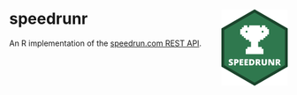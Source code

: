 # speedrunr <img src="man/figures/logo.png" align="right" width="120" />

<!-- badges: start -->
<!--[![CRAN
status](https://www.r-pkg.org/badges/version/dplyr)](https://cran.r-project.org/package=dplyr)
[![Travis build
status](https://travis-ci.org/tidyverse/dplyr.svg?branch=master)](https://travis-ci.org/tidyverse/dplyr)
[![AppVeyor build
status](https://ci.appveyor.com/api/projects/status/github/tidyverse/dplyr?branch=master&svg=true)](https://ci.appveyor.com/project/tidyverse/dplyr)
[![Codecov test
coverage](https://codecov.io/gh/tidyverse/dplyr/branch/master/graph/badge.svg)](https://codecov.io/gh/tidyverse/dplyr?branch=master)
-->
<!-- badges: end -->

An R implementation of the [speedrun.com REST API](https://github.com/speedruncomorg/api).

